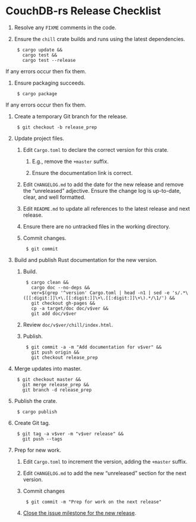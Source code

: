 # CouchDB-rs Release Checklist

1. Resolve any `FIXME` comments in the code.

1. Ensure the `chill` crate builds and runs using the latest
   dependencies.

        $ cargo update &&
          cargo test &&
          cargo test --release

  If any errors occur then fix them.

1. Ensure packaging succeeds.

        $ cargo package

  If any errors occur then fix them.

1. Create a temporary Git branch for the release.

        $ git checkout -b release_prep

1. Update project files.

    1. Edit `Cargo.toml` to declare the correct version for this
       crate.

        1. E.g., remove the `+master` suffix.

        1. Ensure the documentation link is correct.

    1. Edit `CHANGELOG.md` to add the date for the new release and
       remove the “unreleased” adjective. Ensure the change log is
       up-to-date, clear, and well formatted.

    1. Edit `README.md` to update all references to the latest release
       and next release.

    1. Ensure there are no untracked files in the working directory.

    1. Commit changes.

            $ git commit

1. Build and publish Rust documentation for the new version.

    1. Build.

            $ cargo clean &&
              cargo doc --no-deps &&
              ver=$(grep '^version' Cargo.toml | head -n1 | sed -e 's/.*\([[:digit:]]\+\.[[:digit:]]\+\.[[:digit:]]\+\).*/\1/') &&
              git checkout gh-pages &&
              cp -a target/doc doc/v$ver &&
              git add doc/v$ver

    1. Review `doc/v$ver/chill/index.html`.

    1. Publish.

            $ git commit -a -m "Add documentation for v$ver" &&
              git push origin &&
              git checkout release_prep

1. Merge updates into master.

        $ git checkout master &&
          git merge release_prep &&
          git branch -d release_prep

1. Publish the crate.

        $ cargo publish

1. Create Git tag.

        $ git tag -a v$ver -m "v$ver release" &&
          git push --tags

1. Prep for new work.

    1. Edit `Cargo.toml` to increment the version, adding the `+master`
       suffix.

    1. Edit `CHANGELOG.md` to add the new “unreleased” section for the
       next version.

    1. Commit changes

            $ git commit -m "Prep for work on the next release"

    1. [Close the issue milestone for the new release](
       https://github.com/chill-rs/chill/milestones).
